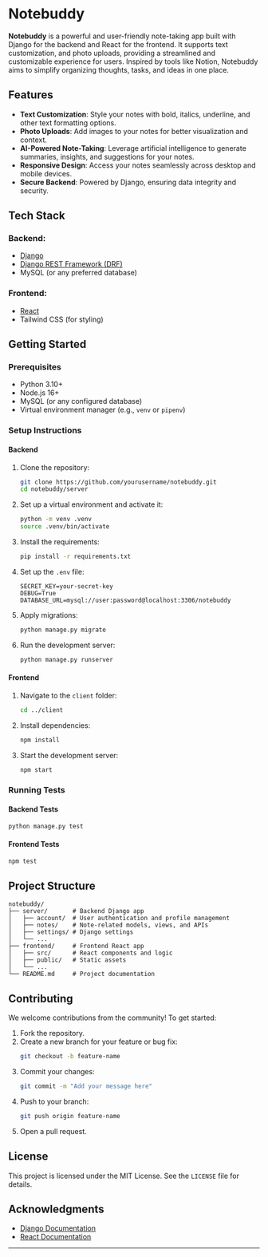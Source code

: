 # Notebuddy

**Notebuddy** is a powerful and user-friendly note-taking app built with Django for the backend and React for the frontend. It supports  text customization, and photo uploads, providing a streamlined and customizable experience for users. Inspired by tools like Notion, Notebuddy aims to simplify organizing thoughts, tasks, and ideas in one place.

## Features

- **Text Customization**: Style your notes with bold, italics, underline, and other text formatting options.
- **Photo Uploads**: Add images to your notes for better visualization and context.
- **AI-Powered Note-Taking**: Leverage artificial intelligence to generate summaries, insights, and suggestions for your notes.
- **Responsive Design**: Access your notes seamlessly across desktop and mobile devices.
- **Secure Backend**: Powered by Django, ensuring data integrity and security.

## Tech Stack

### Backend:
- [Django](https://www.djangoproject.com/)
- [Django REST Framework (DRF)](https://www.django-rest-framework.org/)
- MySQL (or any preferred database)

### Frontend:
- [React](https://reactjs.org/)
- Tailwind CSS (for styling)

## Getting Started

### Prerequisites

- Python 3.10+
- Node.js 16+
- MySQL (or any configured database)
- Virtual environment manager (e.g., `venv` or `pipenv`)

### Setup Instructions

#### Backend
1. Clone the repository:
   ```bash
   git clone https://github.com/yourusername/notebuddy.git
   cd notebuddy/server
   ```
2. Set up a virtual environment and activate it:
   ```bash
   python -m venv .venv
   source .venv/bin/activate
   ```
3. Install the requirements:
   ```bash
   pip install -r requirements.txt
   ```
4. Set up the `.env` file:
   ```env
   SECRET_KEY=your-secret-key
   DEBUG=True
   DATABASE_URL=mysql://user:password@localhost:3306/notebuddy
   ```
5. Apply migrations:
   ```bash
   python manage.py migrate
   ```
6. Run the development server:
   ```bash
   python manage.py runserver
   ```

#### Frontend
1. Navigate to the `client` folder:
   ```bash
   cd ../client
   ```
2. Install dependencies:
   ```bash
   npm install
   ```
3. Start the development server:
   ```bash
   npm start
   ```

### Running Tests

#### Backend Tests
```bash
python manage.py test
```

#### Frontend Tests
```bash
npm test
```

## Project Structure

```plaintext
notebuddy/
├── server/       # Backend Django app
│   ├── account/  # User authentication and profile management
│   ├── notes/    # Note-related models, views, and APIs
│   ├── settings/ # Django settings
│   └── ...
├── frontend/     # Frontend React app
│   ├── src/      # React components and logic
│   ├── public/   # Static assets
│   └── ...
└── README.md     # Project documentation
```

## Contributing

We welcome contributions from the community! To get started:

1. Fork the repository.
2. Create a new branch for your feature or bug fix:
   ```bash
   git checkout -b feature-name
   ```
3. Commit your changes:
   ```bash
   git commit -m "Add your message here"
   ```
4. Push to your branch:
   ```bash
   git push origin feature-name
   ```
5. Open a pull request.

## License

This project is licensed under the MIT License. See the `LICENSE` file for details.

## Acknowledgments

- [Django Documentation](https://docs.djangoproject.com/)
- [React Documentation](https://reactjs.org/docs/)

---
